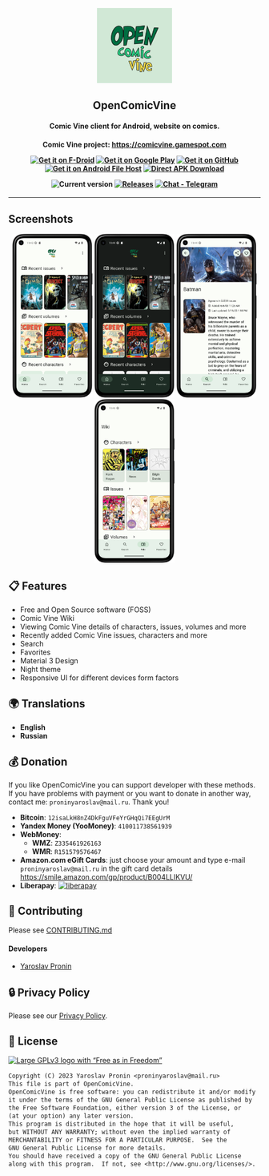 <div align="center">

<p><img src="fastlane/metadata/android/en-US/images/icon.png" width="150"></p>
<h2><b>OpenComicVine</b></h2>
<h4>Comic Vine client for Android, website on comics.
</h4>

<h4>Comic Vine project: <a href="https://comicvine.gamespot.com">https://comicvine.gamespot.com</a>

[<img alt="Get it on F-Droid" height="80" src="https://tachibanagenerallaboratories.github.io/images/badges/F-Droid/get-it-on.png">]()
[<img alt="Get it on Google Play" height="80" src="https://tachibanagenerallaboratories.github.io/images/badges/Google%20Play/google-play-badge.png">](https://play.google.com/store/apps/details?id=org.proninyaroslav.opencomicvine)
[<img alt="Get it on GitHub" height="80" src="https://tachibanagenerallaboratories.github.io/images/badges/GitHub/get-it-on-github.png">](https://github.com/proninyaroslav/OpenComicVine/releases)
[<img alt="Get it on Android File Host" height="80" src="https://tachibanagenerallaboratories.github.io/images/badges/Android%20File%20Host/android-file-host-badge.png">](https://www.androidfilehost.com/?w=files&flid=337913)
[<img alt="Direct APK Download" height="80" src="https://tachibanagenerallaboratories.github.io/images/badges/Direct%20Download/direct-apk-download.png">](https://proninyaroslav.ru/mirror/opencomicvine/)

![Current version](https://img.shields.io/github/release/proninyaroslav/OpenComicVine.svg?logo=github)
[![Releases](https://img.shields.io/github/downloads/proninyaroslav/OpenComicVine/total.svg)](https://github.com/proninyaroslav/OpenComicVine/releases)
[![Chat - Telegram](https://img.shields.io/badge/chat-Telegram-blue.svg)](https://t.me/OpenComicVine)

</div>

----

## Screenshots

<div align="center">

[<img src="art/screenshots/s1.png" width=160>](art/screenshots/s1.png)
[<img src="art/screenshots/s2.png" width=160>](art/screenshots/s2.png)
[<img src="art/screenshots/s3.png" width=160>](art/screenshots/s3.png)
[<img src="art/screenshots/s4.png" width=160>](art/screenshots/s4.png)

</div>

## 📋 Features

 - Free and Open Source software (FOSS)
 - Comic Vine Wiki
 - Viewing Comic Vine details of characters, issues, volumes and more
 - Recently added Comic Vine issues, characters and more
 - Search
 - Favorites
 - Material 3 Design
 - Night theme
 - Responsive UI for different devices form factors

 ## 🌍 Translations

 - **English**
 - **Russian**

## 💰 Donation

If you like OpenComicVine you can support developer with these methods. If you have problems with payment or you want to donate in another way, contact me: `proninyaroslav@mail.ru`. Thank you!

 - **Bitcoin**: `12isaLkH8nZ4DkFguVFeYrGHqQi7EEgUrM `
 - **Yandex Money (YooMoney)**: `410011738561939`
 - **WebMoney**:
     - **WMZ**: `Z335461926163`
     - **WMR**: `R151579576467`
 - **Amazon.com eGift Cards**: just choose your amount and type e-mail `proninyaroslav@mail.ru`
in the gift card details https://smile.amazon.com/gp/product/B004LLIKVU/
 - **Liberapay**: [![liberapay](https://liberapay.com/assets/widgets/donate.svg)](https://liberapay.com/proninyaroslav/donate)

## 🎉 Contributing

Please see [CONTRIBUTING.md](CONTRIBUTING.md)

#### Developers

* [Yaroslav Pronin](https://github.com/proninyaroslav)

## 🔒 Privacy Policy

Please see our [Privacy Policy](PRIVACY.md).

## 📄 License

[![Large GPLv3 logo with “Free as in Freedom”](https://www.gnu.org/graphics/gplv3-with-text-136x68.png)](http://www.gnu.org/licenses/gpl-3.0.en.html)

    Copyright (C) 2023 Yaroslav Pronin <proninyaroslav@mail.ru>
    This file is part of OpenComicVine.
    OpenComicVine is free software: you can redistribute it and/or modify
    it under the terms of the GNU General Public License as published by
    the Free Software Foundation, either version 3 of the License, or
    (at your option) any later version.
    This program is distributed in the hope that it will be useful,
    but WITHOUT ANY WARRANTY; without even the implied warranty of
    MERCHANTABILITY or FITNESS FOR A PARTICULAR PURPOSE.  See the
    GNU General Public License for more details.
    You should have received a copy of the GNU General Public License
    along with this program.  If not, see <http://www.gnu.org/licenses/>.

